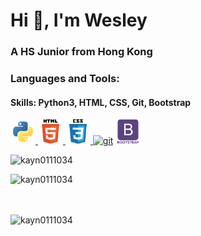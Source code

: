 <h1 align="left">Hi 👋, I'm Wesley</h1>
<h3 align="left">A HS Junior from Hong Kong</h3>



<h3 align="left">Languages and Tools:</h3>
<h4>Skills: Python3, HTML, CSS, Git, Bootstrap</h4>
<p align="left">  
  <a href="https://www.python.org" target="_blank"> <img src="https://raw.githubusercontent.com/devicons/devicon/master/icons/python/python-original.svg" alt="python" width="40" height="40"/> </a> 
  <a href="https://www.w3.org/html/" target="_blank"> <img src="https://raw.githubusercontent.com/devicons/devicon/master/icons/html5/html5-original-wordmark.svg" alt="html5" width="40" height="40"/> </a>  
  <a href="https://www.w3schools.com/css/" target="_blank"> <img src="https://raw.githubusercontent.com/devicons/devicon/master/icons/css3/css3-original-wordmark.svg" alt="css3" width="40" height="40"/> </a>
  <a href="https://git-scm.com/" target="_blank"> <img src="https://www.vectorlogo.zone/logos/git-scm/git-scm-icon.svg" alt="git" width="40" height="40"/></a> 
  <a href="https://getbootstrap.com" target="_blank"> <img src="https://raw.githubusercontent.com/devicons/devicon/master/icons/bootstrap/bootstrap-plain-wordmark.svg" alt="bootstrap" width="40" height="40"/> </a></p>

<p align="left"> <img src="https://komarev.com/ghpvc/?username=kayn0111034&label=Profile%20views&color=0e75b6&style=flat" alt="kayn0111034" /> </p>
<p><img align="left" src="https://github-readme-stats.vercel.app/api/top-langs?username=kayn0111034&show_icons=true&locale=en&layout=compact" alt="kayn0111034" /></p>
<br>
<br>
<br>
<p>&nbsp;<img align="left" src="https://github-readme-stats.vercel.app/api?username=kayn0111034&show_icons=true&locale=en" alt="kayn0111034" /></p>
